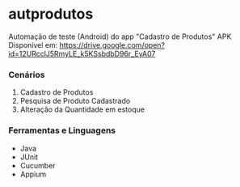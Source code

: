 # autprodutos
Automação de teste (Android) do app "Cadastro de Produtos"
APK Disponível em: https://drive.google.com/open?id=12URcclJ5RmyLE_k5KSsbdbD96r_EyA07

### Cenários
 1. Cadastro de Produtos
 2. Pesquisa de Produto Cadastrado
 3. Alteração da Quantidade em estoque


### Ferramentas e Linguagens
 - Java
 - JUnit
 - Cucumber
 - Appium
